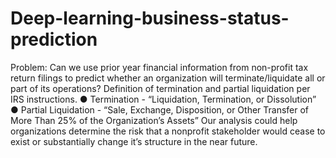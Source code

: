 # Deep-learning-business-status-prediction
 Problem: Can we use prior year financial information from non-profit tax return filings to predict whether an organization will terminate/liquidate all or part of its operations? Definition of termination and partial liquidation per IRS instructions. ● Termination - “Liquidation, Termination, or Dissolution” ● Partial Liquidation - “Sale, Exchange, Disposition, or Other Transfer of More Than 25% of the Organization’s Assets” Our analysis could help organizations determine the risk that a nonprofit stakeholder would cease to exist or substantially change it’s structure in the near future.
